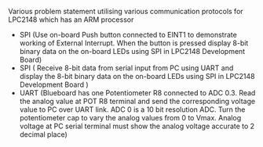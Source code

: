 Various problem statement utilising various communication protocols for LPC2148 which has an ARM processor

- SPI (Use on-board Push button connected to EINT1 to demonstrate working of External Interrupt. When the button is pressed display 8-bit binary data on the on-board LEDs using SPI in LPC2148 Development Board)
- SPI ( Receive 8-bit data from serial input from PC using UART and display the 8-bit binary data on the on-board LEDs using SPI in LPC2148 Development Board )
- UART (Blueboard has one Potentiometer R8 connected to ADC 0.3. Read the analog value at POT R8 terminal and send the corresponding voltage value to PC over UART link. ADC 0 is a 10 bit resolution ADC. Turn the potentiometer cap to vary the analog values from 0 to Vmax. Analog voltage at PC serial terminal must show the analog voltage accurate to 2 decimal place)
